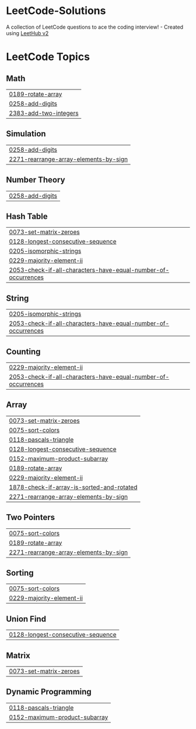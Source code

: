 # LeetCode-Solutions
A collection of LeetCode questions to ace the coding interview! - Created using [LeetHub v2](https://github.com/arunbhardwaj/LeetHub-2.0)

<!---LeetCode Topics Start-->
# LeetCode Topics
## Math
|  |
| ------- |
| [0189-rotate-array](https://github.com/roguekishore/LeetCode-Solutions/tree/master/0189-rotate-array) |
| [0258-add-digits](https://github.com/roguekishore/LeetCode-Solutions/tree/master/0258-add-digits) |
| [2383-add-two-integers](https://github.com/roguekishore/LeetCode-Solutions/tree/master/2383-add-two-integers) |
## Simulation
|  |
| ------- |
| [0258-add-digits](https://github.com/roguekishore/LeetCode-Solutions/tree/master/0258-add-digits) |
| [2271-rearrange-array-elements-by-sign](https://github.com/roguekishore/LeetCode-Solutions/tree/master/2271-rearrange-array-elements-by-sign) |
## Number Theory
|  |
| ------- |
| [0258-add-digits](https://github.com/roguekishore/LeetCode-Solutions/tree/master/0258-add-digits) |
## Hash Table
|  |
| ------- |
| [0073-set-matrix-zeroes](https://github.com/roguekishore/LeetCode-Solutions/tree/master/0073-set-matrix-zeroes) |
| [0128-longest-consecutive-sequence](https://github.com/roguekishore/LeetCode-Solutions/tree/master/0128-longest-consecutive-sequence) |
| [0205-isomorphic-strings](https://github.com/roguekishore/LeetCode-Solutions/tree/master/0205-isomorphic-strings) |
| [0229-majority-element-ii](https://github.com/roguekishore/LeetCode-Solutions/tree/master/0229-majority-element-ii) |
| [2053-check-if-all-characters-have-equal-number-of-occurrences](https://github.com/roguekishore/LeetCode-Solutions/tree/master/2053-check-if-all-characters-have-equal-number-of-occurrences) |
## String
|  |
| ------- |
| [0205-isomorphic-strings](https://github.com/roguekishore/LeetCode-Solutions/tree/master/0205-isomorphic-strings) |
| [2053-check-if-all-characters-have-equal-number-of-occurrences](https://github.com/roguekishore/LeetCode-Solutions/tree/master/2053-check-if-all-characters-have-equal-number-of-occurrences) |
## Counting
|  |
| ------- |
| [0229-majority-element-ii](https://github.com/roguekishore/LeetCode-Solutions/tree/master/0229-majority-element-ii) |
| [2053-check-if-all-characters-have-equal-number-of-occurrences](https://github.com/roguekishore/LeetCode-Solutions/tree/master/2053-check-if-all-characters-have-equal-number-of-occurrences) |
## Array
|  |
| ------- |
| [0073-set-matrix-zeroes](https://github.com/roguekishore/LeetCode-Solutions/tree/master/0073-set-matrix-zeroes) |
| [0075-sort-colors](https://github.com/roguekishore/LeetCode-Solutions/tree/master/0075-sort-colors) |
| [0118-pascals-triangle](https://github.com/roguekishore/LeetCode-Solutions/tree/master/0118-pascals-triangle) |
| [0128-longest-consecutive-sequence](https://github.com/roguekishore/LeetCode-Solutions/tree/master/0128-longest-consecutive-sequence) |
| [0152-maximum-product-subarray](https://github.com/roguekishore/LeetCode-Solutions/tree/master/0152-maximum-product-subarray) |
| [0189-rotate-array](https://github.com/roguekishore/LeetCode-Solutions/tree/master/0189-rotate-array) |
| [0229-majority-element-ii](https://github.com/roguekishore/LeetCode-Solutions/tree/master/0229-majority-element-ii) |
| [1878-check-if-array-is-sorted-and-rotated](https://github.com/roguekishore/LeetCode-Solutions/tree/master/1878-check-if-array-is-sorted-and-rotated) |
| [2271-rearrange-array-elements-by-sign](https://github.com/roguekishore/LeetCode-Solutions/tree/master/2271-rearrange-array-elements-by-sign) |
## Two Pointers
|  |
| ------- |
| [0075-sort-colors](https://github.com/roguekishore/LeetCode-Solutions/tree/master/0075-sort-colors) |
| [0189-rotate-array](https://github.com/roguekishore/LeetCode-Solutions/tree/master/0189-rotate-array) |
| [2271-rearrange-array-elements-by-sign](https://github.com/roguekishore/LeetCode-Solutions/tree/master/2271-rearrange-array-elements-by-sign) |
## Sorting
|  |
| ------- |
| [0075-sort-colors](https://github.com/roguekishore/LeetCode-Solutions/tree/master/0075-sort-colors) |
| [0229-majority-element-ii](https://github.com/roguekishore/LeetCode-Solutions/tree/master/0229-majority-element-ii) |
## Union Find
|  |
| ------- |
| [0128-longest-consecutive-sequence](https://github.com/roguekishore/LeetCode-Solutions/tree/master/0128-longest-consecutive-sequence) |
## Matrix
|  |
| ------- |
| [0073-set-matrix-zeroes](https://github.com/roguekishore/LeetCode-Solutions/tree/master/0073-set-matrix-zeroes) |
## Dynamic Programming
|  |
| ------- |
| [0118-pascals-triangle](https://github.com/roguekishore/LeetCode-Solutions/tree/master/0118-pascals-triangle) |
| [0152-maximum-product-subarray](https://github.com/roguekishore/LeetCode-Solutions/tree/master/0152-maximum-product-subarray) |
<!---LeetCode Topics End-->
